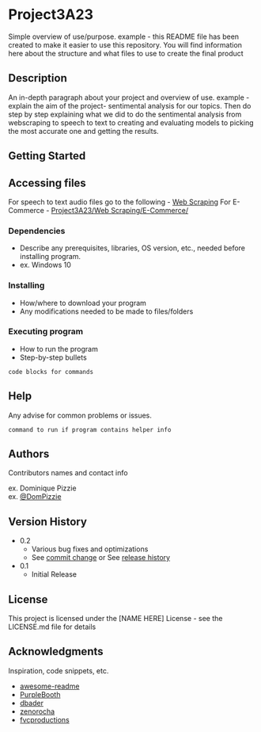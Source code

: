 # Project3A23

Simple overview of use/purpose. example - this README file has been created to make it easier to use this repository. You will find information here about the structure and what files to use to create the final product 

## Description

An in-depth paragraph about your project and overview of use.
example - explain the aim of the project- sentimental analysis for our topics. Then do step by step explaining what we did to do the sentimental analysis from webscraping to speech to text to creating and evaluating models to picking the most accurate one and getting the results. 

## Getting Started

## Accessing files 
For speech to text audio files go to the following - [Web Scraping]() 
For E-Commerce - [Project3A23/Web Scraping/E-Commerce/]() 

### Dependencies

* Describe any prerequisites, libraries, OS version, etc., needed before installing program.
* ex. Windows 10

### Installing

* How/where to download your program
* Any modifications needed to be made to files/folders

### Executing program

* How to run the program
* Step-by-step bullets
```
code blocks for commands
```

## Help

Any advise for common problems or issues.
```
command to run if program contains helper info
```

## Authors

Contributors names and contact info

ex. Dominique Pizzie  
ex. [@DomPizzie](https://twitter.com/dompizzie)

## Version History

* 0.2
    * Various bug fixes and optimizations
    * See [commit change]() or See [release history]()
* 0.1
    * Initial Release

## License

This project is licensed under the [NAME HERE] License - see the LICENSE.md file for details

## Acknowledgments

Inspiration, code snippets, etc.
* [awesome-readme](https://github.com/matiassingers/awesome-readme)
* [PurpleBooth](https://gist.github.com/PurpleBooth/109311bb0361f32d87a2)
* [dbader](https://github.com/dbader/readme-template)
* [zenorocha](https://gist.github.com/zenorocha/4526327)
* [fvcproductions](https://gist.github.com/fvcproductions/1bfc2d4aecb01a834b46)
